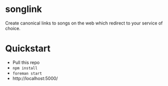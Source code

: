 songlink
========

Create canonical links to songs on the web which redirect to your service of choice.

Quickstart
==========

- Pull this repo
- `npm install`
- `foreman start`
- http://localhost:5000/
